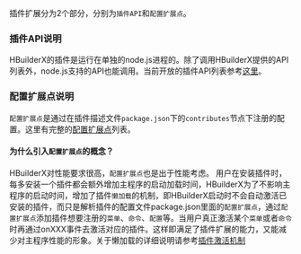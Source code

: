 插件扩展分为2个部分，分别为`插件API`和`配置扩展点`。
### 插件API说明
HBuilderX的插件是运行在单独的node.js进程的。除了调用HBuilderX提供的API列表外，node.js支持的API也能调用。当前开放的插件API列表参考[这里](/ExtensionDocs/Api/README.md)。

### 配置扩展点说明
`配置扩展点`是通过在插件描述文件`package.json`下的`contributes`节点下注册的配置。这里有完整的[配置扩展点](/ExtensionDocs/ContributionPoints/README.md)列表。
#### 为什么引入`配置扩展点`的概念？
HBuilderX对性能要求很高，`配置扩展点`也是出于性能考虑。 用户在安装插件时，每多安装一个插件都会额外增加主程序的启动加载时间，HBuilderX为了不影响主程序的启动时间，增加了插件`懒加载`的机制，即HBuilderX启动时不会自动激活已安装的插件，而只是解析插件的配置文件package.json里面的`配置扩展点`，通过`配置扩展点`添加插件想要注册的`菜单`、`命令`、`配置`等。当用户真正激活某个`菜单`或者`命令`时再通过onXXX事件去激活对应的插件。这样即满足了插件扩展的能力，又能减少对主程序性能的形象。关于懒加载的详细说明请参考[插件激活机制](/ExtensionDocs/activation_event.md)